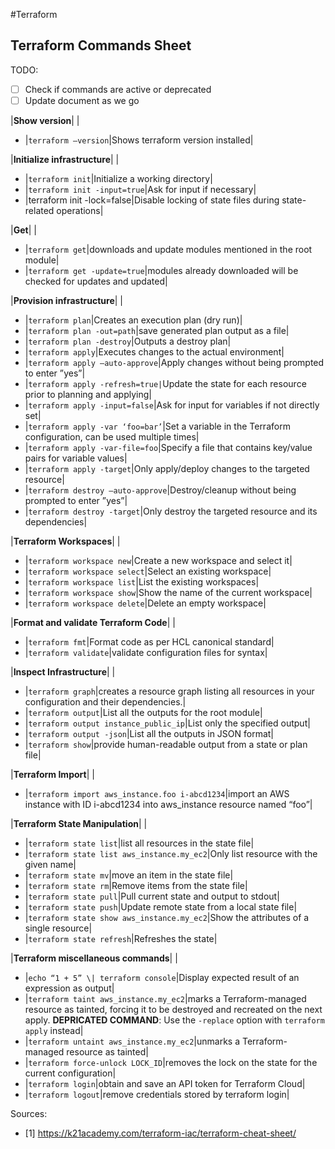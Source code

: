 #Terraform 
## Terraform Commands Sheet

TODO:
- [  ] Check if commands are active or deprecated
- [  ] Update document as we go

|**Show version**|   |   
- |`terraform –version`|Shows terraform version installed|

|**Initialize infrastructure**|   |
- |`terraform init`|Initialize a working directory|
- |`terraform init -input=true`|Ask for input if necessary|
- |terraform init -lock=false|Disable locking of state files during state-related operations|

|**Get**|   |
- |`terraform get`|downloads and update modules mentioned in the root module|
- |`terraform get -update=true`|modules already downloaded will be checked for updates and updated|

|**Provision infrastructure**|   |
- |`terraform plan`|Creates an execution plan (dry run)|
- |`terraform plan -out=path`|save generated plan output as a file|
- |`terraform plan -destroy`|Outputs a destroy plan|
- |`terraform apply`|Executes changes to the actual environment|
- |`terraform apply –auto-approve`|Apply changes without being prompted to enter ”yes”|
- |`terraform apply -refresh=true|`Update the state for each resource prior to planning and applying|
- |`terraform apply -input=false`|Ask for input for variables if not directly set|
- |`terraform apply -var ‘foo=bar’`|Set a variable in the Terraform configuration, can be used multiple times|
- |`terraform apply -var-file=foo`|Specify a file that contains key/value pairs for variable values|
- |`terraform apply -target`|Only apply/deploy changes to the targeted resource|
- |`terraform destroy –auto-approve`|Destroy/cleanup without being prompted to enter ”yes”|
- |`terraform destroy -target`|Only destroy the targeted resource and its dependencies|

|**Terraform Workspaces**|   |
- |`terraform workspace new`|Create a new workspace and select it|
- |`terraform workspace select`|Select an existing workspace|
- |`terraform workspace list`|List the existing workspaces|
- |`terraform workspace show`|Show the name of the current workspace|
- |`terraform workspace delete`|Delete an empty workspace|

|**Format and validate Terraform Code**|   |

- |`terraform fmt`|Format code as per HCL canonical standard|
- |`terraform validate`|validate configuration files for syntax|

|**Inspect Infrastructure**|   |

- |`terraform graph`|creates a resource graph listing all resources in your configuration and their dependencies.|
- |`terraform output`|List all the outputs for the root module|
- |`terraform output instance_public_ip`|List only the specified output|
- |`terraform output -json`|List all the outputs in JSON format|
- |`terraform show`|provide human-readable output from a state or plan file|

|**Terraform Import**|   |
- |`terraform import aws_instance.foo i-abcd1234`|import an AWS instance with ID i-abcd1234 into aws_instance resource named “foo”|

|**Terraform State Manipulation**|   |
- |`terraform state list`|list all resources in the state file|
- |`terraform state list aws_instance.my_ec2`|Only list resource with the given name|
- |`terraform state mv`|move an item in the state file|
- |`terraform state rm`|Remove items from the state file|
- |`terraform state pull`|Pull current state and output to stdout|
- |`terraform state push`|Update remote state from a local state file|
- |`terraform state show aws_instance.my_ec2`|Show the attributes of a single resource|
- |`terraform state refresh`|Refreshes the state|

|**Terraform miscellaneous commands**|   |
- |`echo “1 + 5” \| terraform console`|Display expected result of an expression as output|
- |`terraform taint aws_instance.my_ec2`|marks a Terraform-managed resource as tainted, forcing it to be destroyed and recreated on the next apply. **DEPRICATED COMMAND**: Use the `-replace` option with `terraform apply` instead|
- |`terraform untaint aws_instance.my_ec2`|unmarks a Terraform-managed resource as tainted|
- |`terraform force-unlock LOCK_ID`|removes the lock on the state for the current configuration|
- |`terraform login`|obtain and save an API token for Terraform Cloud|
- |`terraform logout`|remove credentials stored by terraform login|

Sources:
- [1] https://k21academy.com/terraform-iac/terraform-cheat-sheet/ 